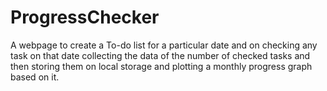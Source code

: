# ProgressChecker
A webpage to create a To-do list for a particular date and on checking any task on that date collecting the data of the number of checked tasks and then storing them on local storage and plotting a monthly progress graph based on it.
